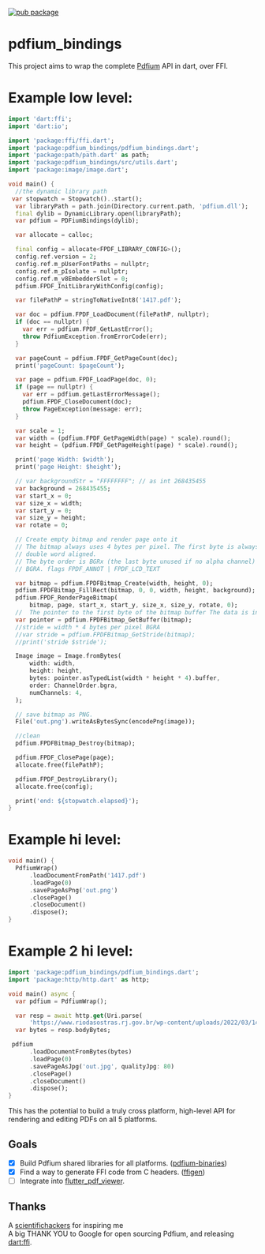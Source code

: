 [![pub package](https://img.shields.io/pub/v/pdfium_bindings.svg?style=for-the-badge)](https://pub.dartlang.org/packages/pdfium_bindings)

# pdfium_bindings

This project aims to wrap the complete [Pdfium](https://pdfium.googlesource.com/pdfium/) API in dart, over FFI.

# Example low level:

```dart
import 'dart:ffi';
import 'dart:io';

import 'package:ffi/ffi.dart';
import 'package:pdfium_bindings/pdfium_bindings.dart';
import 'package:path/path.dart' as path;
import 'package:pdfium_bindings/src/utils.dart';
import 'package:image/image.dart';

void main() {
  //the dynamic library path  
 var stopwatch = Stopwatch()..start();
  var libraryPath = path.join(Directory.current.path, 'pdfium.dll');
  final dylib = DynamicLibrary.open(libraryPath);
  var pdfium = PDFiumBindings(dylib);

  var allocate = calloc;

  final config = allocate<FPDF_LIBRARY_CONFIG>();
  config.ref.version = 2;
  config.ref.m_pUserFontPaths = nullptr;
  config.ref.m_pIsolate = nullptr;
  config.ref.m_v8EmbedderSlot = 0;
  pdfium.FPDF_InitLibraryWithConfig(config);

  var filePathP = stringToNativeInt8('1417.pdf');

  var doc = pdfium.FPDF_LoadDocument(filePathP, nullptr);
  if (doc == nullptr) {
    var err = pdfium.FPDF_GetLastError();
    throw PdfiumException.fromErrorCode(err);
  }

  var pageCount = pdfium.FPDF_GetPageCount(doc);
  print('pageCount: $pageCount');

  var page = pdfium.FPDF_LoadPage(doc, 0);
  if (page == nullptr) {
    var err = pdfium.getLastErrorMessage();
    pdfium.FPDF_CloseDocument(doc);
    throw PageException(message: err);
  }

  var scale = 1;
  var width = (pdfium.FPDF_GetPageWidth(page) * scale).round();
  var height = (pdfium.FPDF_GetPageHeight(page) * scale).round();

  print('page Width: $width');
  print('page Height: $height');

  // var backgroundStr = "FFFFFFFF"; // as int 268435455
  var background = 268435455;
  var start_x = 0;
  var size_x = width;
  var start_y = 0;
  var size_y = height;
  var rotate = 0;

  // Create empty bitmap and render page onto it
  // The bitmap always uses 4 bytes per pixel. The first byte is always
  // double word aligned.
  // The byte order is BGRx (the last byte unused if no alpha channel) or
  // BGRA. flags FPDF_ANNOT | FPDF_LCD_TEXT

  var bitmap = pdfium.FPDFBitmap_Create(width, height, 0);
  pdfium.FPDFBitmap_FillRect(bitmap, 0, 0, width, height, background);
  pdfium.FPDF_RenderPageBitmap(
      bitmap, page, start_x, start_y, size_x, size_y, rotate, 0);
  //  The pointer to the first byte of the bitmap buffer The data is in BGRA format
  var pointer = pdfium.FPDFBitmap_GetBuffer(bitmap);
  //stride = width * 4 bytes per pixel BGRA
  //var stride = pdfium.FPDFBitmap_GetStride(bitmap);
  //print('stride $stride');

  Image image = Image.fromBytes(
      width: width,
      height: height,
      bytes: pointer.asTypedList(width * height * 4).buffer,
      order: ChannelOrder.bgra,
      numChannels: 4,
  );

  // save bitmap as PNG.
  File('out.png').writeAsBytesSync(encodePng(image));

  //clean
  pdfium.FPDFBitmap_Destroy(bitmap);

  pdfium.FPDF_ClosePage(page);
  allocate.free(filePathP);

  pdfium.FPDF_DestroyLibrary();
  allocate.free(config);

  print('end: ${stopwatch.elapsed}');
}

```
# Example hi level:

```dart
void main() {
  PdfiumWrap()
      .loadDocumentFromPath('1417.pdf')
      .loadPage(0)
      .savePageAsPng('out.png')
      .closePage()
      .closeDocument()
      .dispose();
}
```
# Example 2 hi level:

```dart
import 'package:pdfium_bindings/pdfium_bindings.dart';
import 'package:http/http.dart' as http;

void main() async {
  var pdfium = PdfiumWrap();

  var resp = await http.get(Uri.parse(
      'https://www.riodasostras.rj.gov.br/wp-content/uploads/2022/03/1426.pdf'));
  var bytes = resp.bodyBytes;

 pdfium
      .loadDocumentFromBytes(bytes)
      .loadPage(0)
      .savePageAsJpg('out.jpg', qualityJpg: 80)
      .closePage()
      .closeDocument()
      .dispose();
}
```

This has the potential to build a truly cross platform,
high-level API for rendering and editing PDFs on all 5 platforms.

## Goals

- [x] Build Pdfium shared libraries for all platforms. ([pdfium-binaries](https://github.com/bblanchon/pdfium-binaries))
- [x] Find a way to generate FFI code from C headers. ([ffigen](https://pub.dev/packages/ffigen))
- [ ] Integrate into [flutter_pdf_viewer](https://github.com/scientifichackers/flutter_pdf_viewer).

## Thanks
A [scientifichackers](https://github.com/scientifichackers/flutter-pdfium) for inspiring me 
<Br>
A big THANK YOU to Google for open sourcing Pdfium,
and releasing [dart:ffi](https://dart.dev/guides/libraries/c-interop).
